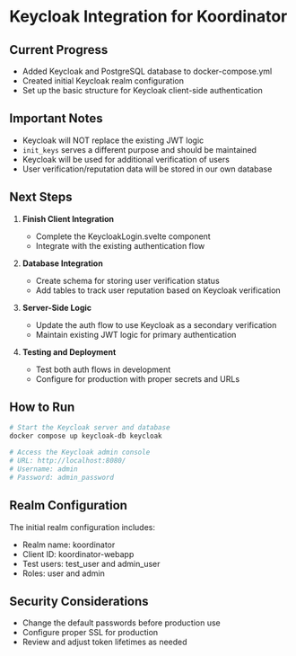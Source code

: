 # Keycloak Integration for Koordinator

## Current Progress

- Added Keycloak and PostgreSQL database to docker-compose.yml
- Created initial Keycloak realm configuration
- Set up the basic structure for Keycloak client-side authentication

## Important Notes

- Keycloak will NOT replace the existing JWT logic
- `init_keys` serves a different purpose and should be maintained
- Keycloak will be used for additional verification of users
- User verification/reputation data will be stored in our own database

## Next Steps

1. **Finish Client Integration**
   - Complete the KeycloakLogin.svelte component
   - Integrate with the existing authentication flow

2. **Database Integration**
   - Create schema for storing user verification status
   - Add tables to track user reputation based on Keycloak verification

3. **Server-Side Logic**
   - Update the auth flow to use Keycloak as a secondary verification
   - Maintain existing JWT logic for primary authentication

4. **Testing and Deployment**
   - Test both auth flows in development
   - Configure for production with proper secrets and URLs

## How to Run

```bash
# Start the Keycloak server and database
docker compose up keycloak-db keycloak

# Access the Keycloak admin console
# URL: http://localhost:8080/
# Username: admin
# Password: admin_password
```

## Realm Configuration

The initial realm configuration includes:

- Realm name: koordinator
- Client ID: koordinator-webapp
- Test users: test_user and admin_user
- Roles: user and admin

## Security Considerations

- Change the default passwords before production use
- Configure proper SSL for production
- Review and adjust token lifetimes as needed